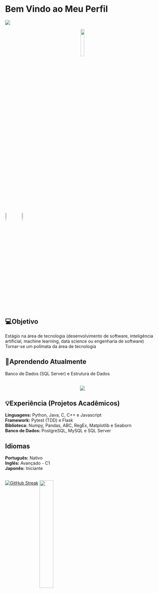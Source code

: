 # Bem Vindo ao Meu Perfil

<img src = "https://w0.peakpx.com/wallpaper/432/891/HD-wallpaper-rog-8-bit-republic-of-gamers-games-artist-artwork-digital-art-artstation.jpg">
<p align="center">
  <img src="https://komarev.com/ghpvc/?username=raul-rolim&style=plastic&color=FF4430" width="15%">
</p>
<a href="https://www.linkedin.com/in/raul-de-luca-roberto-rolim-a5325a17a/"><img src="https://cdn-icons-png.flaticon.com/512/174/174857.png" width="8%" ></a>
<a href="mailto:rauldeveloperproject1447@gmail.com"><img src="https://cdn-icons-png.flaticon.com/512/281/281769.png" width="8%" hspace="10" ></a>



## 💻Objetivo 
Estágio na área de tecnologia (desenvolvimento de software, inteligência artificial, machine learning, data science ou engenharia de software)
Tornar-se um polímata da área de tecnologia 

## 🔎Aprendendo Atualmente 
Banco de Dados (SQL Server) e Estrutura de Dados  <br/><br/>
<p align="center">
  <img src = "https://github-readme-stats.vercel.app/api?username=raul-rolim&theme=merko">
</p>

## 💡Experiência (Projetos Acadêmicos)

<strong>Linguagens:</strong> Python, Java, C, C++ e Javascript  
<strong>Framework:</strong> Pytest (TDD) e Flask  
<strong>Biblioteca:</strong> Numpy, Pandas, ABC, RegEx, Matplotlib e Seaborn<br/>
<strong>Banco de Dados:</strong> PostgreSQL, MySQL e SQL Server

## Idiomas

<strong>Português:</strong> Nativo  
<strong>Inglês:</strong> Avançado - C1  
<strong>Japonês:</strong> Iniciante
<br/> <br/>

[![GitHub Streak](https://github-readme-streak-stats-two-puce.vercel.app?user=raul-rolim&theme=merko&border_radius=4&card_width=480)](https://git.io/streak-stats)
<img src = "https://github-readme-stats.vercel.app/api/top-langs/?username=raul-rolim&layout=compact&theme=merko" align = top width="30%"> 

